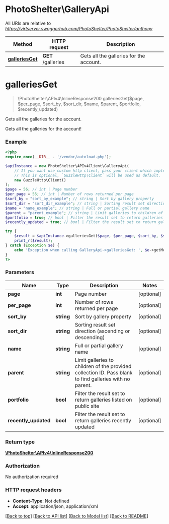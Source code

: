 # PhotoShelter\GalleryApi

All URIs are relative to *https://virtserver.swaggerhub.com/PhotoShelter/PhotoShelter/anthony*

Method | HTTP request | Description
------------- | ------------- | -------------
[**galleriesGet**](GalleryApi.md#galleriesget) | **GET** /galleries | Gets all the galleries for the account.

# **galleriesGet**
> \PhotoShelter\APIv4\InlineResponse200 galleriesGet($page, $per_page, $sort_by, $sort_dir, $name, $parent, $portfolio, $recently_updated)

Gets all the galleries for the account.

Gets all the galleries for the account!

### Example
```php
<?php
require_once(__DIR__ . '/vendor/autoload.php');

$apiInstance = new PhotoShelter\APIv4Client\GalleryApi(
    // If you want use custom http client, pass your client which implements `GuzzleHttp\ClientInterface`.
    // This is optional, `GuzzleHttp\Client` will be used as default.
    new GuzzleHttp\Client()
);
$page = 56; // int | Page number
$per_page = 56; // int | Number of rows returned per page
$sort_by = "sort_by_example"; // string | Sort by gallery property
$sort_dir = "sort_dir_example"; // string | Sorting result set direction (ascending or descending)
$name = "name_example"; // string | Full or partial gallery name
$parent = "parent_example"; // string | Limit galleries to children of the provided collection ID. Pass blank to find galleries with no parent.
$portfolio = true; // bool | Filter the result set to return galleries listed on public site
$recently_updated = true; // bool | Filter the result set to return galleries recently updated

try {
    $result = $apiInstance->galleriesGet($page, $per_page, $sort_by, $sort_dir, $name, $parent, $portfolio, $recently_updated);
    print_r($result);
} catch (Exception $e) {
    echo 'Exception when calling GalleryApi->galleriesGet: ', $e->getMessage(), PHP_EOL;
}
?>
```

### Parameters

Name | Type | Description  | Notes
------------- | ------------- | ------------- | -------------
 **page** | **int**| Page number | [optional]
 **per_page** | **int**| Number of rows returned per page | [optional]
 **sort_by** | **string**| Sort by gallery property | [optional]
 **sort_dir** | **string**| Sorting result set direction (ascending or descending) | [optional]
 **name** | **string**| Full or partial gallery name | [optional]
 **parent** | **string**| Limit galleries to children of the provided collection ID. Pass blank to find galleries with no parent. | [optional]
 **portfolio** | **bool**| Filter the result set to return galleries listed on public site | [optional]
 **recently_updated** | **bool**| Filter the result set to return galleries recently updated | [optional]

### Return type

[**\PhotoShelter\APIv4\InlineResponse200**](../Model/InlineResponse200.md)

### Authorization

No authorization required

### HTTP request headers

 - **Content-Type**: Not defined
 - **Accept**: application/json, application/xml

[[Back to top]](#) [[Back to API list]](../../README.md#documentation-for-api-endpoints) [[Back to Model list]](../../README.md#documentation-for-models) [[Back to README]](../../README.md)

